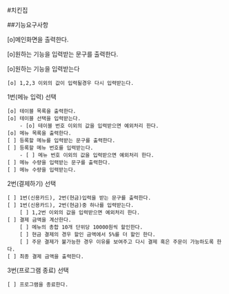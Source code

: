 #치킨집

##기능요구사항

[o]메인화면을 출력한다.
 
[o]원하는 기능을 입력받는 문구를 출력한다.
 
[o]원하는 기능을 입력받는다

    [o] 1,2,3 이외의 값이 입력될경우 다시 입력받는다.

     
1번(메뉴 입력) 선택

    [o] 테이블 목록을 출력한다.
    [o] 테이블 선택을 입력받는다.
        - [o] 테이블 번호 이외의 값을 입력받으면 예외처리 한다.
    [o] 메뉴 목록을 출력한다.
    [ ] 등록할 메뉴를 입력받는 문구를 출력한다.
    [ ] 등록할 메뉴 번호를 입력받는다.
        - [ ] 메뉴 번호 이외의 값을 입력받으면 예외처리 한다.
    [ ] 메뉴 수량을 입력받는 문구를 출력한다.
    [ ] 메뉴 수량을 입력받는다.

2번(결제하기) 선택

    [ ] 1번(신용카드), 2번(현금)입력을 받는 문구를 출력한다.
    [ ] 1번(신용카드), 2번(현금)중 하나를 입력받는다.
        [ ] 1,2번 이외의 값을 입력받으면 예외처리 한다.
    [ ] 결제 금액을 계산한다.
        [ ] 메뉴의 총합 10개 단위당 10000원씩 할인한다.
        [ ] 현금 결제의 경우 할인 금액에서 5%를 더 할인 한다.
        [ ] 주문 결제가 불가능한 경우 이유를 보여주고 다시 결제 혹은 주문이 가능하도록 한다.
    [ ] 최종 결제 금액을 출력한다.
    
3번(프로그램 종료) 선택

    [ ] 프로그램을 종료한다.